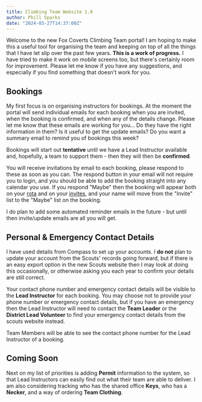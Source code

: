 ```yaml
---
title: Climbing Team Website 1.0
author: Phill Sparks
date: "2024-03-27T14:37:00Z"
---
```


Welcome to the new Fox Coverts Climbing Team portal! I am hoping to make this a useful tool for organising the team and keeping on top of all the things that I have let slip over the past few years. **This is a work of progress.** I have tried to make it work on mobile screens too, but there's certainly room for improvement. Please let me know if you have any suggestions, and especially if you find something that doesn't work for you.

## Bookings

My first focus is on organising instructors for bookings. At the moment the portal will send individual emails for each booking when you are invited, when the booking is confirmed, and when any of the details change. Please let me know that these emails are working for you... Do they have the right information in them? Is it useful to get the update emails? Do you want a summary email to remind you of bookings this week?

Bookings will start out **tentative** until we have a Lead Instructor available and, hopefully, a team to support them - then they will then be **confirmed**.

You will receive invitations by email to each booking, please respond to these as soon as you can. The respond button in your email will not require you to login, and you should be able to add the booking straight into any calendar you use. If you respond "Maybe" then the booking will appear both on your [rota](/rota) and on your [invites](/invite), and your name will move from the "Invite" list to the "Maybe" list on the booking.

I do plan to add some automated reminder emails in the future - but until then invite/update emails are all you will get.

## Personal & Emergency Contact Details

I have used details from Compass to set up your accounts. I **do not** plan to update your account from the Scouts' records going forward, but if there is an easy export option in the new Scouts website then I may look at doing this occasionally, or otherwise asking you each year to confirm your details are still correct.

Your contact phone number and emergency contact details will be visible to the **Lead Instructor** for each booking. You may choose not to provide your phone number or emergency contact details, but if you have an emergency then the Lead Instructor will need to contact the **Team Leader** or the **District Lead Volunteer** to find your emergency contact details from the scouts website instead.

Team Members will be able to see the contact phone number for the Lead Instructor of a booking.

## Coming Soon

Next on my list of priorities is adding **Permit** information to the system, so that Lead Instructors can easily find out what their team are able to deliver. I am also considering tracking who has the shared office **Keys**, who has a **Necker**, and a way of ordering **Team Clothing**.
